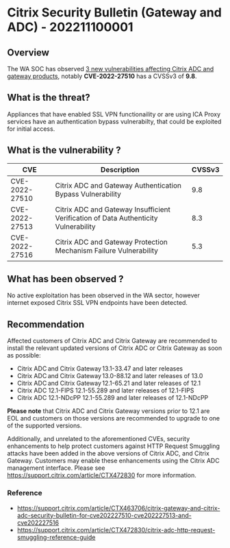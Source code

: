 # Citrix Security Bulletin (Gateway and ADC) - 202211100001

## Overview

The WA SOC has observed [3 new vulnerabilities affecting Citrix ADC and gateway products](https://support.citrix.com/article/CTX463706/citrix-gateway-and-citrix-adc-security-bulletin-for-cve202227510-cve202227513-and-cve202227516), notably **CVE-2022-27510** has a CVSSv3 of **9.8**.

## What is the threat?

Appliances that have enabled SSL VPN functionaility or are using ICA Proxy services have an authentication bypass vulnerabilty, that could be exploited for initial access.

## What is the vulnerability ?

| CVE | Description | CVSSv3 |
| --- | --- | --- |
| CVE-2022-27510 | Citrix ADC and Gateway Authentication Bypass Vulnerability | 9.8 |
| CVE-2022-27513 | Citrix ADC and Gateway Insufficient Verification of Data Authenticity Vulnerability | 8.3 |
| CVE-2022-27516 | Citrix ADC and Gateway Protection Mechanism Failure Vulnerability | 5.3 |

## What has been observed ?

No active exploitation has been observed in the WA sector, however internet exposed Citrix SSL VPN endpoints have been detected.

## Recommendation

Affected customers of Citrix ADC and Citrix Gateway are recommended to install the relevant updated versions of Citrix ADC or Citrix Gateway as soon as possible:

- Citrix ADC and Citrix Gateway 13.1-33.47 and later releases
- Citrix ADC and Citrix Gateway 13.0-88.12 and later releases of 13.0  
- Citrix ADC and Citrix Gateway 12.1-65.21 and later releases of 12.1  
- Citrix ADC 12.1-FIPS 12.1-55.289 and later releases of 12.1-FIPS  
- Citrix ADC 12.1-NDcPP 12.1-55.289 and later releases of 12.1-NDcPP

**Please note** that Citrix ADC and Citrix Gateway versions prior to 12.1 are EOL and customers on those versions are recommended to upgrade to one of the supported versions.

Additionally, and unrelated to the aforementioned CVEs, security enhancements to help protect customers against HTTP Request Smuggling attacks have been added in the above versions of Citrix ADC, and Citrix Gateway. Customers may enable these enhancements using the Citrix ADC management interface. Please see <https://support.citrix.com/article/CTX472830> for more information.

### Reference

- <https://support.citrix.com/article/CTX463706/citrix-gateway-and-citrix-adc-security-bulletin-for-cve202227510-cve202227513-and-cve202227516>
- <https://support.citrix.com/article/CTX472830/citrix-adc-http-request-smuggling-reference-guide>

